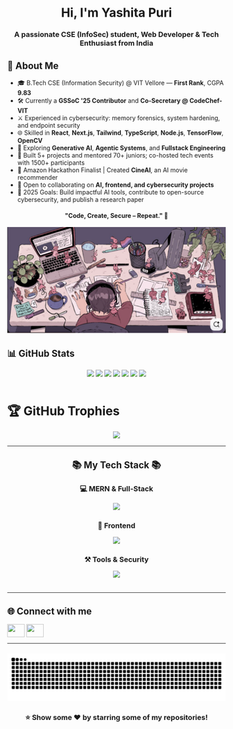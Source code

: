 <h1 align="center">Hi, I'm Yashita Puri</h1>
<h3 align="center">A passionate CSE (InfoSec) student, Web Developer & Tech Enthusiast from India</h3>

## 💫 About Me
- 🎓 B.Tech CSE (Information Security) @ VIT Vellore — **First Rank**, CGPA **9.83**
- 🛠️ Currently a **GSSoC '25 Contributor** and **Co-Secretary @ CodeChef-VIT**
- ⚔️ Experienced in cybersecurity: memory forensics, system hardening, and endpoint security
- 🌐 Skilled in **React**, **Next.js**, **Tailwind**, **TypeScript**, **Node.js**, **TensorFlow**, **OpenCV**
- 🧠 Exploring **Generative AI**, **Agentic Systems**, and **Fullstack Engineering**
- 🚀 Built 5+ projects and mentored 70+ juniors; co-hosted tech events with 1500+ participants
- 🥇 Amazon Hackathon Finalist | Created **CineAI**, an AI movie recommender
- 👯 Open to collaborating on **AI, frontend, and cybersecurity projects**
- 🥅 2025 Goals: Build impactful AI tools, contribute to open-source cybersecurity, and publish a research paper


<h4 align="center">"Code, Create, Secure – Repeat." 🚀</h4>

 
<div align="center">
  <img src="assets/git.png" alt="Git Logo" />
</div>


## 📊 GitHub Stats
<div align="center">
  <img height="158em" src="https://github-profile-summary-cards.vercel.app/api/cards/profile-details?username=yashxita&theme=radical">
  <img height="158em" src="https://github-profile-summary-cards.vercel.app/api/cards/stats?username=yashxita&theme=radical">
  <img height="160em" src="https://github-profile-summary-cards.vercel.app/api/cards/repos-per-language?username=yashxita&theme=radical">
  <img height="160em" src="https://github-profile-summary-cards.vercel.app/api/cards/most-commit-language?username=yashxita&theme=radical">
  <img height="160em" src="https://github-profile-summary-cards.vercel.app/api/cards/productive-time?username=yashxita&theme=radical&utcOffset=5.5">
  <img height="169em" src="https://github-readme-stats.vercel.app/api?username=yashxita&theme=radical&hide_border=false&include_all_commits=true&count_private=true">
  <img height="169em" src="https://github-readme-streak-stats.herokuapp.com/?user=yashxita&theme=radical">
</div>
<br>

# 🏆 GitHub Trophies
<div align="center">
  <img src="https://github-trophies.vercel.app/?username=yashxita&theme=dracula&no-frame=false&margin-w=4">
</div>

---

<h2 align="center">📚 My Tech Stack 📚</h2>

<h3 align="center">💻 MERN & Full-Stack</h3>
<div align="center">
  <img src="https://skillicons.dev/icons?i=mongodb,express,react,nodejs" />
</div>

<h3 align="center">🎨 Frontend</h3> 
<div align="center">
  <img src="https://skillicons.dev/icons?i=html,css,js,ts,react,nextjs,redux,tailwind,bootstrap,materialui,vite" />
</div>


<h3 align="center">⚒️ Tools & Security</h3>
<div align="center">
  <img src="https://skillicons.dev/icons?i=git,github,figma,postman,appwrite,prisma,kafka" />
</div>
<br/>

---

## 🌐 Connect with me  
<p align="left">
  <a href="https://linkedin.com/in/yashita-puri" target="blank"><img align="center" src="https://raw.githubusercontent.com/rahuldkjain/github-profile-readme-generator/master/src/images/icons/Social/linked-in-alt.svg" height="30" width="40" /></a>
  <a href="https://leetcode.com/u/yashxita/" target="blank"><img align="center" src="https://raw.githubusercontent.com/rahuldkjain/github-profile-readme-generator/master/src/images/icons/Social/leet-code.svg" height="30" width="40" /></a>
</p>

---
### 
<div>
  <img src="https://raw.githubusercontent.com/premkolte/premkolte/output/snake.svg" alt="Snake animation" />
  
</div>

<div align="center">
  <h3>⭐ Show some ❤️ by starring some of my repositories!</h3>
</div>
